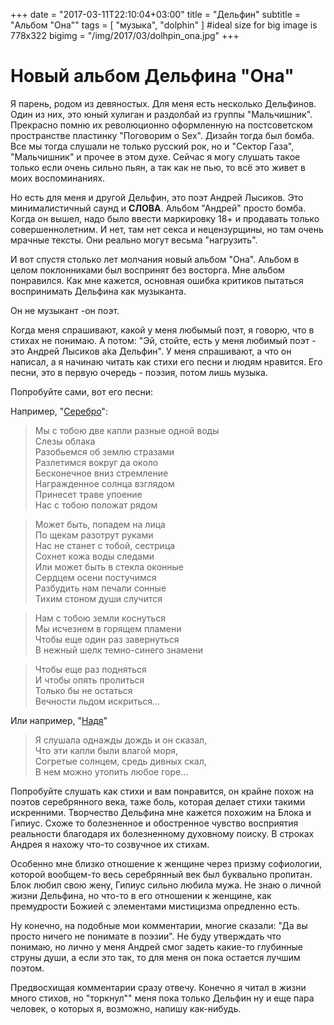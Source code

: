 +++
date = "2017-03-11T22:10:04+03:00"
title = "Дельфин"
subtitle = "Альбом \"Она\""
tags        = [ "музыка", "dolphin" ]
#ideal size for big image is 778х322
bigimg = "/img/2017/03/dolhpin_ona.jpg"
+++

# Новый альбом Дельфина "Она"

Я парень, родом из девяностых. Для меня есть несколько Дельфинов. Один из них, это юный хулиган и раздолбай из группы "Мальчишник". Прекрасно помню их революционно оформленную на постсоветском пространстве пластинку "Поговорим о Sex". Дизайн тогда был бомба. Все мы тогда слушали не только русский рок, но и "Сектор Газа", "Мальчишник" и прочее в этом духе. Сейчас я могу слушать такое только если очень сильно пьян, а так как не пью, то всё это живет в моих воспоминаниях.

Но есть для меня и другой Дельфин, это поэт Андрей Лысиков. Это минималистичный саунд и **СЛОВА**. Альбом "Андрей" просто бомба. Когда он вышел, надо было ввести маркировку 18+ и продавать только совершеннолетним. И нет, там нет секса и нецензурщины, но там очень мрачные тексты. Они реально могут весьма "нагрузить".

И вот спустя столько лет молчания новый альбом "Она". Альбом в целом поклонниками был воспринят без восторга. Мне альбом понравился.
Как мне кажется, основная ошибка критиков пытаться воспринимать Дельфина как музыканта.

Он не музыкант -он поэт.

Когда меня спрашивают, какой у меня любымый поэт, я говорю, что в стихах не понимаю. А потом: "Эй, стойте, есть у меня любимый поэт - это Андрей Лысиков aka Дельфин".
У меня спрашивают, а что он написал, а я начинаю читать как стихи его песни и людям нравится. Его песни, это в первую очередь - поэзия, потом лишь музыка.

Попробуйте сами, вот его песни:

Например, "[Серебро](https://www.youtube.com/watch?v=6L946t6ExHY)":

> Мы с тобою две капли разные одной воды  
> Слезы облака  
> Разобьемся об землю стразами  
> Разлетимся вокруг да около  
> Бесконечное вниз стремление  
> Награжденное солнца взглядом  
> Принесет траве упоение  
> Нас с тобою положат рядом  

> Может быть, попадем на лица  
> По щекам разотрут руками  
> Нас не станет с тобой, сестрица  
> Сохнет кожа воды следами  
> Или может быть в стекла оконные  
> Сердцем осени постучимся  
> Разбудить нам печали сонные  
> Тихим стоном души случится  

> Нам с тобою земли коснуться  
> Мы исчезнем в горящем пламени  
> Чтобы еще один раз завернуться  
> В нежный шелк темно-синего знамени  

> Чтобы еще раз подняться  
> И чтобы опять пролиться  
> Только бы не остаться  
> Вечности льдом искриться...  

Или например, "[Надя](https://www.youtube.com/watch?v=TzHlw3wV6JM)"

> Я слушала однажды дождь и он сказал,  
> Что эти капли были влагой моря,  
> Согретые солнцем, средь дивных скал,  
> В нем можно утопить любое горе...  


Попробуйте слушать как стихи и вам понравится, он крайне похож на поэтов серебрянного века, таже боль, которая делает стихи такими искренними.
Творчество Дельфина мне кажется похожим на Блока и Гипиус. Схоже то болезненное и обостренное чувство восприятия реальности благодаря их болезненному духовному поиску. В строках Андрея я нахожу что-то созвучное их стихам.

Особенно мне близко отношение к женщине через призму софиологии, которой вообщем-то весь серебрянный век был буквально пропитан. Блок любил свою жену, Гипиус сильно любила мужа. Не знаю о личной жизни Дельфина, но что-то в его отношении к женщине, как премудрости Божией с элементами мистицизма опредленно есть.

Ну конечно, на подобные мои комментарии, многие сказали: "Да вы просто ничего не понимате в поэзии". Не буду утверждать что понимаю, но лично у меня Андрей смог задеть какие-то глубинные струны души, а если это так, то для меня он пока остается лучшим поэтом.

Предвосхищая комментарии сразу отвечу. Конечно я читал в жизни много стихов, но "торкнул"" меня пока только Дельфин ну и еще пара человек, о которых я, возможно, напишу как-нибудь.
